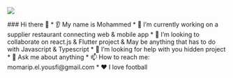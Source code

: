 <img src="https://www.pexels.com/photo/macbook-pro-92904/"/>
<p align="center">
  
</p>
### Hi there 👋
* 👂 My name is Mohammed
* 🔭 I’m currently working on a supplier restaurant connecting web & mobile app
* 🤝 I’m looking to collaborate on react.js & Flutter project & May be anything that has to do with Javascript & Typescript
* 🤔 I’m looking for help with you hidden project
* 💬 Ask me about anything
* 📫 How to reach me: momarip.el.yousfi@gmail.com
* ❤️ I love football
